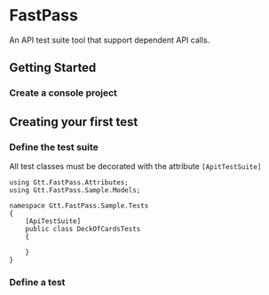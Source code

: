 # FastPass

An API test suite tool that support dependent API calls.

## Getting Started

### Create a console project

## Creating your first test

### Define the test suite

All test classes must be decorated with the attribute `[ApitTestSuite]`

```
using Gtt.FastPass.Attributes;
using Gtt.FastPass.Sample.Models;

namespace Gtt.FastPass.Sample.Tests
{
    [ApiTestSuite]
    public class DeckOfCardsTests
    {
    
    }
}
```

### Define a test
